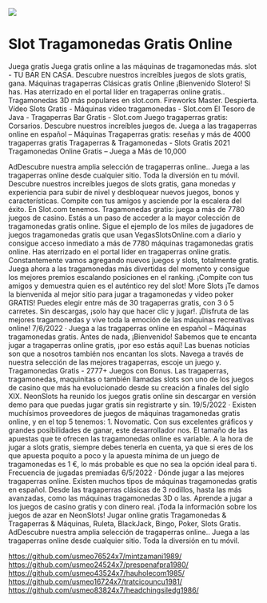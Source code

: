 [![](http://viagrausca.com/mobile.jpg)](http://playandclickcasinos.com/)

# Slot Tragamonedas Gratis Online
Juega gratis Juega gratis online a las máquinas de tragamonedas más. slot - TU BAR EN CASA. Descubre nuestros increíbles juegos de slots gratis, gana. Máquinas tragaperras Clásicas gratis Online ¡Bienvenido Slotero! Si has. Has aterrizado en el portal líder en tragaperras online gratis.. Tragamonedas 3D más populares en slot.com. ️Fireworks Master. Despierta. Vídeo Slots Gratis - Máquinas video tragamonedas - Slot.com El Tesoro de Java - Tragaperras Bar Gratis - Slot.com Juego tragaperras gratis: Corsarios. Descubre nuestros increíbles juegos de. Juega a las tragaperras online en español – Máquinas Tragaperras gratis: reseñas y más de 4000 tragaperras gratis Tragaperras & Tragamonedas - Slots Gratis 2021 Tragamonedas Online Gratis – Juega a Más de 10,000

AdDescubre nuestra amplia selección de tragaperras online.. Juega a las tragaperras online desde cualquier sitio. Toda la diversión en tu móvil. Descubre nuestros increíbles juegos de slots gratis, gana monedas y experiencia para subir de nivel y desbloquear nuevos juegos, bonos y características. Compite con tus amigos y asciende por la escalera del éxito. En Slot.com tenemos. Tragamonedas gratis: juega a más de 7780 juegos de casino. Estás a un paso de acceder a la mayor colección de tragamonedas gratis online. Sigue el ejemplo de los miles de jugadores de juegos tragamonedas gratis que usan VegasSlotsOnline.com a diario y consigue acceso inmediato a más de 7780 máquinas tragamonedas gratis online. Has aterrizado en el portal líder en tragaperras online gratis. Constantemente vamos agregando nuevos juegos y slots, totalmente gratis. Juega ahora a las tragamonedas más divertidas del momento y consigue los mejores premios escalando posiciones en el ranking. ¡Compite con tus amigos y demuestra quien es el auténtico rey del slot! More Slots ¡Te damos la bienvenida al mejor sitio para jugar a tragamonedas y video poker GRATIS! Puedes elegir entre más de 30 tragaperras gratis, con 3 ó 5 carretes. Sin descargas, ¡solo hay que hacer clic y jugar!. ¡Disfruta de las mejores tragamonedas y vive toda la emoción de las máquinas recreativas online! 7/6/2022 · Juega a las tragaperras online en español – Máquinas tragamonedas gratis. Antes de nada, ¡Bienvenido! Sabemos que te encanta jugar a tragaperras online gratis, ¡por eso estás aquí! Las buenas noticias son que a nosotros también nos encantan los slots. Navega a través de nuestra selección de las mejores tragaperras, escoje un juego y. Tragamonedas Gratis - 2777+ Juegos con Bonus. Las tragaperras, tragamonedas, maquinitas o también llamadas slots son uno de los juegos de casino que más ha evolucionado desde su creación a finales del siglo XIX. NeonSlots ha reunido los juegos gratis online sin descargar en versión demo para que puedas jugar gratis sin registrarte y sin. 19/5/2022 · Existen muchísimos proveedores de juegos de máquinas tragamonedas gratis online, y en el top 5 tenemos: 1. Novomatic. Con sus excelentes gráficos y grandes posibilidades de ganar, este desarrollador nos. El tamaño de las apuestas que te ofrecen las tragamonedas online es variable. A la hora de jugar a slots gratis, siempre debes tenerla en cuenta, ya que si eres de los que apuesta poquito a poco y la apuesta mínima de un juego de tragamonedas es 1 €, lo más probable es que no sea la opción ideal para ti. Frecuencia de jugadas premiadas 6/5/2022 · Dónde jugar a las mejores tragaperras online. Existen muchos tipos de máquinas tragamonedas gratis en español. Desde las tragaperras clásicas de 3 rodillos, hasta las más avanzadas, como las máquinas tragamonedas 3D o las. Aprende a jugar a los juegos de casino gratis y con dinero real. ¡Toda la información sobre los juegos de azar en NeonSlots! Jugar online gratis Tragamonedas & Tragaperras & Máquinas, Ruleta, BlackJack, Bingo, Poker, Slots Gratis. AdDescubre nuestra amplia selección de tragaperras online.. Juega a las tragaperras online desde cualquier sitio. Toda la diversión en tu móvil.

https://github.com/usmeo76524x7/mintzamani1989/
https://github.com/usmeo24524x7/prespenafpra1980/
https://github.com/usmeo43524x7/hauholecom1985/
https://github.com/usmeo16724x7/tratcicouncu1981/
https://github.com/usmeo83824x7/headchingsiledg1986/
